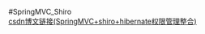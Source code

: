 #SpringMVC_Shiro <br/>
<a href="http://blog.csdn.net/a549058481/article/details/39779799">csdn博文链接(SpringMVC+shiro+hibernate权限管理整合)</a>